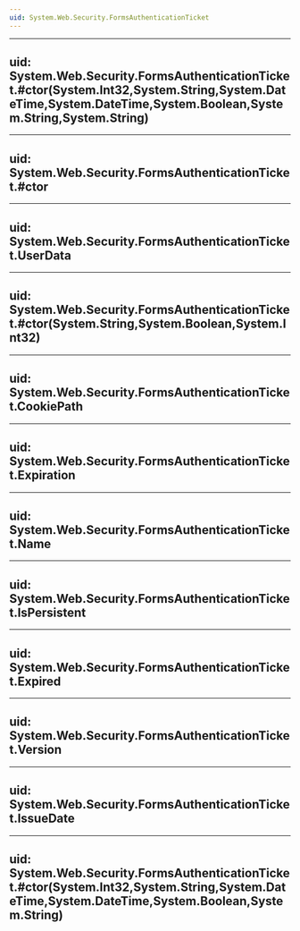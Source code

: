 ```yaml
---
uid: System.Web.Security.FormsAuthenticationTicket
---
```


---
uid: System.Web.Security.FormsAuthenticationTicket.#ctor(System.Int32,System.String,System.DateTime,System.DateTime,System.Boolean,System.String,System.String)
---

---
uid: System.Web.Security.FormsAuthenticationTicket.#ctor
---

---
uid: System.Web.Security.FormsAuthenticationTicket.UserData
---

---
uid: System.Web.Security.FormsAuthenticationTicket.#ctor(System.String,System.Boolean,System.Int32)
---

---
uid: System.Web.Security.FormsAuthenticationTicket.CookiePath
---

---
uid: System.Web.Security.FormsAuthenticationTicket.Expiration
---

---
uid: System.Web.Security.FormsAuthenticationTicket.Name
---

---
uid: System.Web.Security.FormsAuthenticationTicket.IsPersistent
---

---
uid: System.Web.Security.FormsAuthenticationTicket.Expired
---

---
uid: System.Web.Security.FormsAuthenticationTicket.Version
---

---
uid: System.Web.Security.FormsAuthenticationTicket.IssueDate
---

---
uid: System.Web.Security.FormsAuthenticationTicket.#ctor(System.Int32,System.String,System.DateTime,System.DateTime,System.Boolean,System.String)
---
